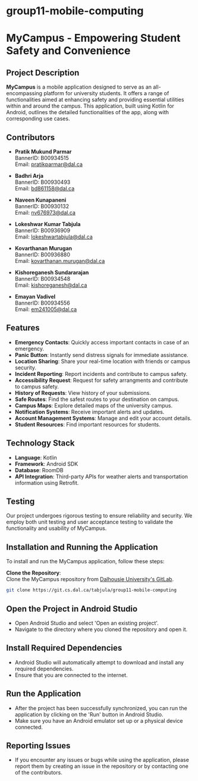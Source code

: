 # group11-mobile-computing


# MyCampus - Empowering Student Safety and Convenience

## Project Description
**MyCampus** is a mobile application designed to serve as an all-encompassing platform for university students. It offers a range of functionalities aimed at enhancing safety and providing essential utilities within and around the campus. This application, built using Kotlin for Android, outlines the detailed functionalities of the app, along with corresponding use cases.

## Contributors
- **Pratik Mukund Parmar**  
  BannerID: B00934515  
  Email: [pratikparmar@dal.ca](mailto:pratikparmar@dal.ca)

- **Badhri Arja**  
  BannerID: B00930493  
  Email: [bd861158@dal.ca](mailto:bd861158@dal.ca)

- **Naveen Kunapaneni**  
  BannerID: B00930132  
  Email: [nv676973@dal.ca](mailto:nv676973@dal.ca)

- **Lokeshwar Kumar Tabjula**  
  BannerID: B00936909  
  Email: [lokeshwartabjula@dal.ca](mailto:lokeshwartabjula@dal.ca)

- **Kovarthanan Murugan**  
  BannerID: B00936880  
  Email: [kovarthanan.murugan@dal.ca](mailto:kovarthanan.murugan@dal.ca)

- **Kishoreganesh Sundararajan**  
  BannerID: B00934548  
  Email: [kishoreganesh@dal.ca](mailto:kishoreganesh@dal.ca)

- **Emayan Vadivel**  
  BannerID: B00934556  
  Email: [em241005@dal.ca](mailto:em241005@dal.ca)

## Features
- **Emergency Contacts**: Quickly access important contacts in case of an emergency.
- **Panic Button**: Instantly send distress signals for immediate assistance.
- **Location Sharing**: Share your real-time location with friends or campus security.
- **Incident Reporting**: Report incidents and contribute to campus safety.
- **Accessibility Request**: Request for safety arrangments and contribute to campus safety.
- **History of Requests**: View history of your submissions.
- **Safe Routes**: Find the safest routes to your destination on campus.
- **Campus Maps**: Explore detailed maps of the university campus.
- **Notification Systems**: Receive important alerts and updates.
- **Account Management Systems**: Manage and edit your account details.
- **Student Resources**: Find important resources for students.



## Technology Stack
- **Language**: Kotlin
- **Framework**: Android SDK
- **Database**: RoomDB
- **API Integration**: Third-party APIs for weather alerts and transportation information using Retrofit.

## Testing
Our project undergoes rigorous testing to ensure reliability and security. We employ both unit testing and user acceptance testing to validate the functionality and usability of MyCampus.

## Installation and Running the Application
To install and run the MyCampus application, follow these steps:

 **Clone the Repository**:  
   Clone the MyCampus repository from [Dalhousie University's GitLab](https://git.cs.dal.ca/tabjula/group11-mobile-computing).

   ```bash
   git clone https://git.cs.dal.ca/tabjula/group11-mobile-computing
   ```

## Open the Project in Android Studio
- Open Android Studio and select 'Open an existing project'. 
- Navigate to the directory where you cloned the repository and open it.

## Install Required Dependencies
- Android Studio will automatically attempt to download and install any required dependencies. 
- Ensure that you are connected to the internet.

## Run the Application
- After the project has been successfully synchronized, you can run the application by clicking on the 'Run' button in Android Studio. 
- Make sure you have an Android emulator set up or a physical device connected.

## Reporting Issues
- If you encounter any issues or bugs while using the application, please report them by creating an issue in the repository or by contacting one of the contributors.



 

